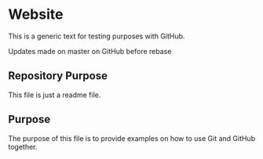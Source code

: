 # Website

This is a generic text for testing purposes with GitHub.

Updates made on master on GitHub before rebase

## Repository Purpose

This file is just a readme file.

## Purpose

The purpose of this file is to provide examples
on how to use Git and GitHub together.
